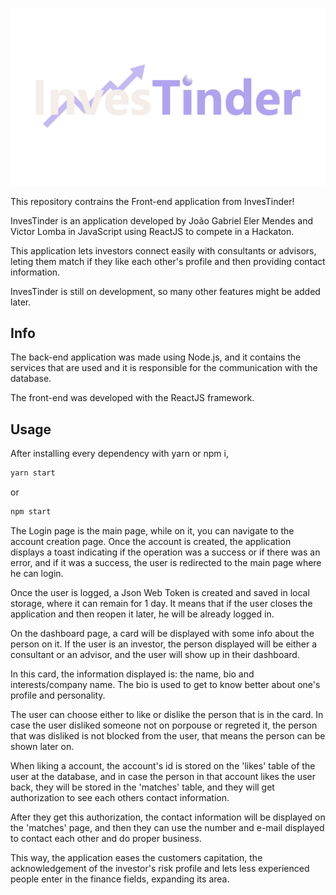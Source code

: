 ![](investinder/src/assets/logo.png)

This repository contrains the Front-end application from InvesTinder!

InvesTinder is an application developed by João Gabriel Eler Mendes and Victor Lomba in JavaScript using ReactJS to compete in a Hackaton.

This application lets investors connect easily with consultants or advisors, leting them match if they like each other's profile and then providing contact information.

InvesTinder is still on development, so many other features might be added later.

## Info

The back-end application was made using Node.js, and it contains the services that are used and it is responsible for the communication with the database.

The front-end was developed with the ReactJS framework.

## Usage

After installing every dependency with yarn or npm i,

```bash
yarn start 
```
or

```bash
npm start
```

The Login page is the main page, while on it, you can navigate to the account creation page. Once the account is created, the application displays a toast indicating if the operation was a success or if there was an error, and if it was a success, the user is redirected to the main page where he can login.

Once the user is logged, a Json Web Token is created and saved in local storage, where it can remain for 1 day. It means that if the user closes the application and then reopen it later, he will be already logged in.

On the dashboard page, a card will be displayed with some info about the person on it. If the user is an investor, the person displayed will be either a consultant or an advisor, and the user will show up in their dashboard.

In this card, the information displayed is: the name, bio and interests/company name. The bio is used to get to know better about one's profile and personality.

The user can choose either to like or dislike the person that is in the card. In case the user disliked someone not on porpouse or regreted it, the person that was disliked is not blocked from the user, that means the person can be shown later on.

When liking a account, the account's id is stored on the 'likes' table of the user at the database, and in case the person in that account likes the user back, they will be stored in the 'matches' table, and they will get authorization to see each others contact information.

After they get this authorization, the contact information will be displayed on the 'matches' page, and then they can use the number and e-mail displayed to contact each other and do proper business.

This way, the application eases the customers capitation, the acknowledgement of the investor's risk profile and lets less experienced people enter in the finance fields, expanding its area.
